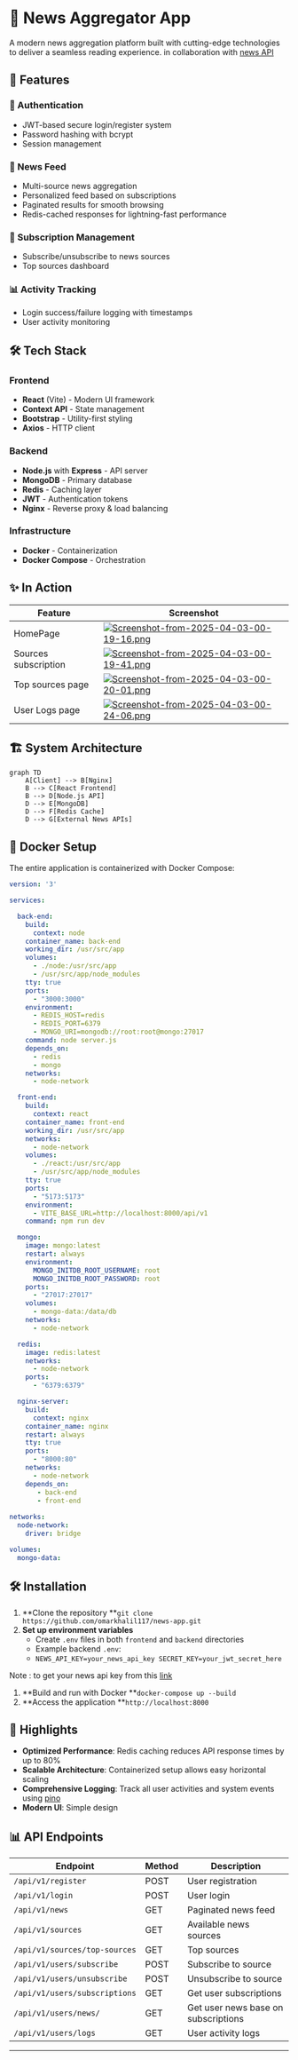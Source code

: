 # 📰 News Aggregator App
A modern news aggregation platform built with cutting-edge technologies to deliver a seamless reading experience.
in collaboration with [news API](https://newsapi.org/)
## 🚀 Features
### 🔐 Authentication
* JWT-based secure login/register system
* Password hashing with bcrypt
* Session management
### 📰 News Feed
* Multi-source news aggregation
* Personalized feed based on subscriptions
* Paginated results for smooth browsing
* Redis-cached responses for lightning-fast performance
### 🔔 Subscription Management
* Subscribe/unsubscribe to news sources
* Top sources dashboard
### 📊 Activity Tracking
* Login success/failure logging with timestamps
* User activity monitoring
## 🛠 Tech Stack
### Frontend
* **React** (Vite) - Modern UI framework
* **Context API** - State management
* **Bootstrap** - Utility-first styling
* **Axios** - HTTP client
### Backend
* **Node.js** with **Express** - API server
* **MongoDB** - Primary database
* **Redis** - Caching layer
* **JWT** - Authentication tokens
* **Nginx** - Reverse proxy & load balancing
### Infrastructure
* **Docker** - Containerization
* **Docker Compose** - Orchestration

## ✨ In Action

| Feature          | Screenshot                      |
|------------------|---------------------------------|
| HomePage         | [![Screenshot-from-2025-04-03-00-19-16.png](https://i.postimg.cc/h4LnggQy/Screenshot-from-2025-04-03-00-19-16.png)](https://postimg.cc/pyL4YwZz)   |
| Sources subscription        | [![Screenshot-from-2025-04-03-00-19-41.png](https://i.postimg.cc/Twxkc821/Screenshot-from-2025-04-03-00-19-41.png)](https://postimg.cc/hJCbS5dR)      |
| Top sources page | [![Screenshot-from-2025-04-03-00-20-01.png](https://i.postimg.cc/zvt05VCH/Screenshot-from-2025-04-03-00-20-01.png)](https://postimg.cc/tn6hNRm9)     |
| User Logs page  | [![Screenshot-from-2025-04-03-00-24-06.png](https://i.postimg.cc/vZ63F8cD/Screenshot-from-2025-04-03-00-24-06.png)](https://postimg.cc/sMsp5rPR) |

## 🏗️ System Architecture
```mermaid
graph TD
    A[Client] --> B[Nginx]
    B --> C[React Frontend]
    B --> D[Node.js API]
    D --> E[MongoDB]
    D --> F[Redis Cache]
    D --> G[External News APIs]
```
## 🐳 Docker Setup
The entire application is containerized with Docker Compose:
```yaml
version: '3'

services: 

  back-end:
    build: 
      context: node
    container_name: back-end
    working_dir: /usr/src/app 
    volumes: 
      - ./node:/usr/src/app
      - /usr/src/app/node_modules
    tty: true
    ports: 
      - "3000:3000"
    environment:
      - REDIS_HOST=redis
      - REDIS_PORT=6379
      - MONGO_URI=mongodb://root:root@mongo:27017
    command: node server.js
    depends_on:
      - redis
      - mongo
    networks:
      - node-network

  front-end:
    build: 
      context: react
    container_name: front-end
    working_dir: /usr/src/app
    networks: 
      - node-network
    volumes: 
      - ./react:/usr/src/app
      - /usr/src/app/node_modules
    tty: true
    ports: 
      - "5173:5173"
    environment: 
      - VITE_BASE_URL=http://localhost:8000/api/v1
    command: npm run dev

  mongo:
    image: mongo:latest
    restart: always
    environment:
      MONGO_INITDB_ROOT_USERNAME: root
      MONGO_INITDB_ROOT_PASSWORD: root
    ports:
      - "27017:27017"
    volumes:
      - mongo-data:/data/db
    networks:
      - node-network

  redis:
    image: redis:latest
    networks: 
      - node-network
    ports:
      - "6379:6379"

  nginx-server:
    build: 
      context: nginx
    container_name: nginx
    restart: always
    tty: true
    ports: 
      - "8000:80"
    networks: 
      - node-network
    depends_on:
       - back-end
       - front-end
  
networks: 
  node-network:
    driver: bridge

volumes:
  mongo-data:
```
## 🛠 Installation
1. **Clone the repository  **`git clone https://github.com/omarkhalil117/news-app.git
`
1. **Set up environment variables**
	* Create `.env` files in both `frontend` and `backend` directories
	* Example backend `.env`:
	* `NEWS_API_KEY=your_news_api_key
	SECRET_KEY=your_jwt_secret_here`

Note : to get your news api key from this [link](https://newsapi.org/register)`
`
1. **Build and run with Docker **`docker-compose up --build
`
1. **Access the application **`http://localhost:8000`
## 🌟 Highlights
* **Optimized Performance**: Redis caching reduces API response times by up to 80%
* **Scalable Architecture**: Containerized setup allows easy horizontal scaling
* **Comprehensive Logging**: Track all user activities and system events using [pino](https://github.com/pinojs/pino)
* **Modern UI**: Simple design
## 📊 API Endpoints
|Endpoint|Method|Description|
|---|---|---|
|`/api/v1/register`|POST|User registration|
|`/api/v1/login`|POST|User login|
|`/api/v1/news`|GET|Paginated news feed|
|`/api/v1/sources`|GET|Available news sources|
|`/api/v1/sources/top-sources`|GET|Top sources|
|`/api/v1/users/subscribe`|POST|Subscribe to source|
|`/api/v1/users/unsubscribe`|POST|Unsubscribe to source|
|`/api/v1/users/subscriptions`|GET|Get user subscriptions|
|`/api/v1/users/news/`|GET|Get user news base on subscriptions|
|`/api/v1/users/logs`|GET|User activity logs|
---

